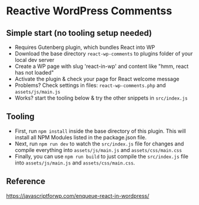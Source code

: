 # Reactive WordPress Commentss

## Simple start (no tooling setup needed)

* Requires Gutenberg plugin, which bundles React into WP
* Download the base directory `react-wp-comments` to plugins folder of your local dev server
* Create a WP page with slug 'react-in-wp' and content like "hmm, react has not loaded"
* Activate the plugin & check your page for React welcome message 
* Problems? Check settings in files: `react-wp-comments.php` and `assets/js/main.js`
* Works? start the tooling below & try the other snippets in `src/index.js`

## Tooling

* First, run `npm install` inside the base directory of this plugin. This will install all NPM Modules listed in the package.json file. 
* Next, run `npm run dev` to watch the `src/index.js` file for changes and compile everything into `assets/js/main.js` and `assets/css/main.css`
* Finally, you can use `npm run build` to just compile the `src/index.js` file into `assets/js/main.js` and `assets/css/main.css`.

## Reference

https://javascriptforwp.com/enqueue-react-in-wordpress/

